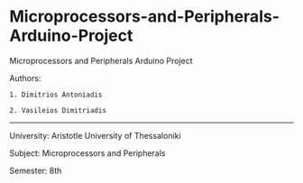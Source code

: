 # Microprocessors-and-Peripherals-Arduino-Project
Microprocessors and Peripherals Arduino Project

Authors: 

    1. Dimitrios Antoniadis
    
    2. Vasileios Dimitriadis
    
************************************
University: Aristotle University of Thessaloniki

Subject: Microprocessors and Peripherals

Semester: 8th
